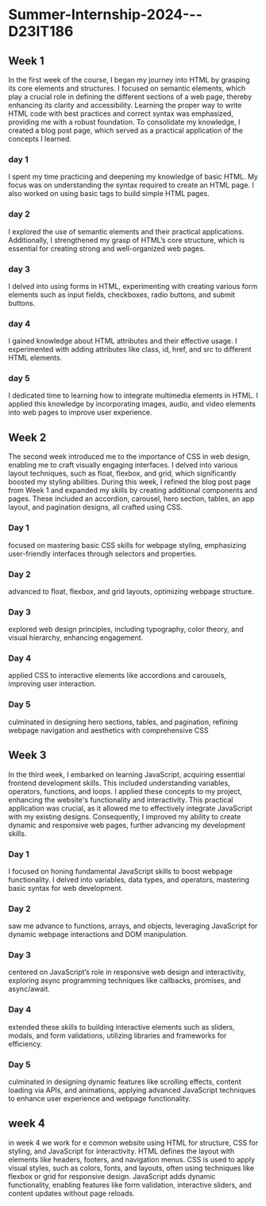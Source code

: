 # Summer-Internship-2024---D23IT186

## Week 1

In the first week of the course, I began my journey into HTML by grasping its core elements and structures. I focused on semantic elements, which play a crucial role in defining the different sections of a web page, thereby enhancing its clarity and accessibility. Learning the proper way to write HTML code with best practices and correct syntax was emphasized, providing me with a robust foundation. To consolidate my knowledge, I created a blog post page, which served as a practical application of the concepts I learned.

### day 1

I spent my time practicing and deepening my knowledge of basic HTML.
My focus was on understanding the syntax required to create an HTML page.
I also worked on using basic tags to build simple HTML pages.

### day 2

I explored the use of semantic elements and their practical applications. 
Additionally, I strengthened my grasp of HTML’s core structure, which is essential for creating strong and well-organized web pages.

### day 3

I delved into using forms in HTML, experimenting with creating various form elements such as input fields, checkboxes, radio buttons, and submit buttons.

### day 4

I gained knowledge about HTML attributes and their effective usage. 
I experimented with adding attributes like class, id, href, and src to different HTML elements.

### day 5

I dedicated time to learning how to integrate multimedia elements in HTML. I applied this knowledge by incorporating images, audio, and video elements into web pages to improve user experience.


## Week 2

The second week introduced me to the importance of CSS in web design, enabling me to craft visually engaging interfaces. I delved into various layout techniques, such as float, flexbox, and grid, which significantly boosted my styling abilities. During this week, I refined the blog post page from Week 1 and expanded my skills by creating additional components and pages. These included an accordion, carousel, hero section, tables, an app layout, and pagination designs, all crafted using CSS.

### Day 1
focused on mastering basic CSS skills for webpage styling, emphasizing user-friendly interfaces through selectors and properties.

### Day 2 
advanced to float, flexbox, and grid layouts, optimizing webpage structure. 

### Day 3 
explored web design principles, including typography, color theory, and visual hierarchy, enhancing engagement.

### Day 4 
applied CSS to interactive elements like accordions and carousels, improving user interaction.

### Day 5 
culminated in designing hero sections, tables, and pagination, refining webpage navigation and aesthetics with comprehensive CSS 

## Week 3

In the third week, I embarked on learning JavaScript, acquiring essential frontend development skills. This included understanding variables, operators, functions, and loops. I applied these concepts to my project, enhancing the website's functionality and interactivity. This practical application was crucial, as it allowed me to effectively integrate JavaScript with my existing designs. Consequently, I improved my ability to create dynamic and responsive web pages, further advancing my development skills.

### Day 1 
I focused on honing fundamental JavaScript skills to boost webpage functionality. I delved into variables, data types, and operators, mastering basic syntax for web development. 

### Day 2 
saw me advance to functions, arrays, and objects, leveraging JavaScript for dynamic webpage interactions and DOM manipulation. 

### Day 3 
centered on JavaScript’s role in responsive web design and interactivity, exploring async programming techniques like callbacks, promises, and async/await.

### Day 4 
extended these skills to building interactive elements such as sliders, modals, and form validations, utilizing libraries and frameworks for efficiency. 

### Day 5 
culminated in designing dynamic features like scrolling effects, content loading via APIs, and animations, applying advanced JavaScript techniques to enhance user experience and webpage functionality.

## week 4

in week 4 we work for e common website using HTML for structure, CSS for styling, and JavaScript for interactivity. HTML defines the layout with elements like headers, footers, and navigation menus. CSS is used to apply visual styles, such as colors, fonts, and layouts, often using techniques like flexbox or grid for responsive design. JavaScript adds dynamic functionality, enabling features like form validation, interactive sliders, and content updates without page reloads. 
